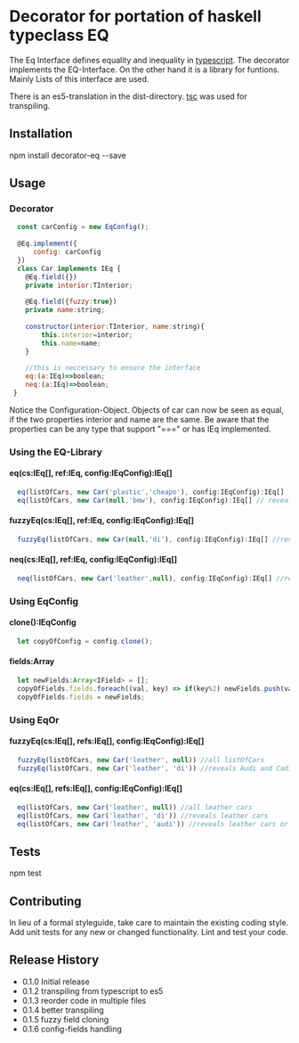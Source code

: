 Decorator for portation of haskell typeclass EQ
===============================================

The Eq Interface defines equality and inequality in [typescript](https://www.typescriptlang.org/).
The decorator implements the EQ-Interface.
On the other hand it is a library for funtions.
Mainly Lists of this interface are used.

There is an es5-translation in the dist-directory.
[tsc](https://www.typescriptlang.org/docs/handbook/compiler-options.html) was used for transpiling.

## Installation

  npm install decorator-eq --save

## Usage
### Decorator
```javascript
  const carConfig = new EqConfig();
  
  @Eq.implement({
      config: carConfig
  })
  class Car implements IEq {
    @Eq.field({})
    private interior:TInterior;
 
    @Eq.field({fuzzy:true})
    private name:string;
    
    constructor(interior:TInterior, name:string){
        this.interior=interior;
        this.name=name;
    }
    
    //this is neccessary to ensure the interface
    eq:(a:IEq)=>boolean;
    neq:(a:IEq)=>boolean;
 }
```
Notice the Configuration-Object.
Objects of car can now be seen as equal, if the two properties interior
and name are the same. Be aware that the properties can be any type 
that support "===" or has IEq implemented.

### Using the EQ-Library
#### eq(cs:IEq[], ref:IEq, config:IEqConfig):IEq[]
```javascript
  eq(listOfCars, new Car('plastic','cheapo'), config:IEqConfig):IEq[]
  eq(listOfCars, new Car(null,'bmw'), config:IEqConfig):IEq[] // reveals all bmws
```
 
#### fuzzyEq(cs:IEq[], ref:IEq, config:IEqConfig):IEq[]
```javascript
  fuzzyEq(listOfCars, new Car(null,'di'), config:IEqConfig):IEq[] //reveals Audi and Cadillac 
```
 
#### neq(cs:IEq[], ref:IEq, config:IEqConfig):IEq[]
```javascript
  neq(listOfCars, new Car('leather',null), config:IEqConfig):IEq[] //reveals all none leather cars 
```
 
### Using EqConfig
#### clone():IEqConfig 
```javascript
  let copyOfConfig = config.clone(); 
```

#### fields:Array<IField>
```javascript
  let newFields:Array<IField> = [];
  copyOfFields.fields.foreach((val, key) => if(key%2) newFields.push(val));
  copyOfFields.fields = newFields;
```
 
### Using EqOr
#### fuzzyEq(cs:IEq[], refs:IEq[], config:IEqConfig):IEq[]
```javascript
  fuzzyEq(listOfCars, new Car('leather', null)) //all listOfCars
  fuzzyEq(listOfCars, new Car('leather', 'di')) //reveals Audi and Cadillac or leather cars
```

#### eq(cs:IEq[], refs:IEq[], config:IEqConfig):IEq[]
```javascript
  eq(listOfCars, new Car('leather', null)) //all leather cars
  eq(listOfCars, new Car('leather', 'di')) //reveals leather cars
  eq(listOfCars, new Car('leather', 'audi')) //reveals leather cars or audis
```


## Tests

  npm test

## Contributing

In lieu of a formal styleguide, take care to maintain the existing coding style.
Add unit tests for any new or changed functionality. Lint and test your code.

## Release History

* 0.1.0 Initial release
* 0.1.2 transpiling from typescript to es5
* 0.1.3 reorder code in multiple files
* 0.1.4 better transpiling
* 0.1.5 fuzzy field cloning
* 0.1.6 config-fields handling